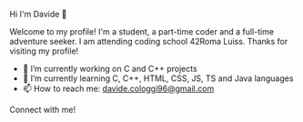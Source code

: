 Hi I'm Davide 👋


Welcome to my profile! I'm a student, a part-time coder and a full-time adventure seeker. I am attending coding school 42Roma Luiss.
Thanks for visiting my profile!

- 🔭 I’m currently working on C and C++ projects
- 🌱 I’m currently learning C, C++, HTML, CSS, JS, TS and Java languages
- 📫 How to reach me: davide.cologgi96@gmail.com

Connect with me!
